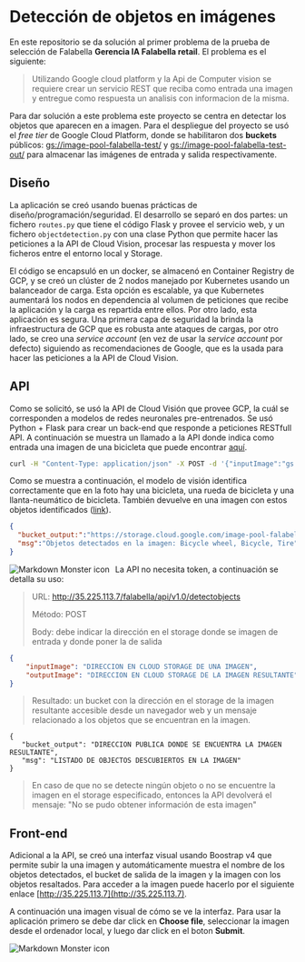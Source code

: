 

 # Detección de objetos en imágenes


En este repositorio se da solución al primer problema de la prueba de selección de Falabella **Gerencia IA Falabella retail**. El problema es el siguiente:
> Utilizando Google cloud platform y la Api de Computer vision se requiere crear un servicio REST que reciba como entrada una imagen y entregue como respuesta un analisis con informacion de la misma.

Para dar solución a este problema este proyecto se centra en detectar los objetos que aparecen en a imagen. Para el despliegue del proyecto se usó el *free tier* de Google Cloud Platform, donde se habilitaron dos **buckets** públicos: [gs://image-pool-falabella-test/](gs://image-pool-falabella-test/) y  [gs://image-pool-falabella-test-out/](gs://image-pool-falabella-test-out/) para almacenar las imágenes de entrada y salida respectivamente. 


## Diseño
La aplicación se creó usando buenas prácticas de diseño/programación/seguridad. El desarrollo se separó en dos partes: un fichero `routes.py`  que tiene el código Flask y provee el servicio web, y un fichero `objectdetection.py` con una clase Python que permite hacer las peticiones a la API de Cloud Vision, procesar las respuesta y mover los ficheros entre el entorno local y Storage.

El código se encapsuló en un docker, se almacenó en Container Registry de GCP, y se creó un clúster de 2 nodos manejado por Kubernetes usando un balanceador de carga. Esta opción es escalable, ya que Kubernetes aumentará los nodos en dependencia al volumen de peticiones que recibe la aplicación y la carga es repartida entre ellos. Por otro lado, esta aplicación es segura. Una primera capa de seguridad la brinda la infraestructura de GCP que es robusta ante ataques de cargas, por otro lado, se creo una *service account* (en vez de usar la *service account* por defecto) siguiendo as recomendaciones de Google, que es la usada para hacer las peticiones a la API de Cloud Vision. 

## API
Como se solicitó, se usó la API de Cloud Visión que provee GCP, la cuál se corresponden a modelos de redes neuronales pre-entrenados. Se usó Python + Flask para crear un back-end que responde a peticiones RESTfull API. A continuación se muestra un llamado a la API donde indica como entrada una imagen de una bicicleta que puede encontrar [aquí](https://storage.cloud.google.com/image-pool-falabella-test/bicileta.jpg).

```bash
curl -H "Content-Type: application/json" -X POST -d '{"inputImage":"gs://image-pool-falabella-test/bicileta.jpg", "outputImage":"gs://image-pool-falabella-test-out/bicileta.jpg"}' http://35.225.113.7/falabella/api/v1.0/detectobjects
```

Como se muestra a continuación, el modelo de visión identifica correctamente que en la foto hay una bicicleta, una rueda de bicicleta y una llanta-neumático de bicicleta. También devuelve en una imagen con estos objetos identificados ([link](https://storage.cloud.google.com/image-pool-falabella-test-out/bicileta.jpg)).
```json
{
  "bucket_output:":"https://storage.cloud.google.com/image-pool-falabella-test-out/bicileta.jpg",
  "msg":"Objetos detectados en la imagen: Bicycle wheel, Bicycle, Tire"
}
```
<img src="https://users.dcc.uchile.cl/~hrosales/img/bicileta.jpg"  
alt="Markdown Monster icon"  
style="float: left; margin-right: 10px;" />

La API no necesita token, a continuación se detalla su uso:
> URL: http://35.225.113.7/falabella/api/v1.0/detectobjects
>
> Método: POST
>
> Body: debe indicar la dirección en el storage donde se imagen de entrada y donde poner la de salida
```json
{
    "inputImage": "DIRECCION EN CLOUD STORAGE DE UNA IMAGEN",
    "outputImage": "DIRECCION EN CLOUD STORAGE DE LA IMAGEN RESULTANTE"
}
```
>
>
>
> Resultado: un bucket con la dirección en el storage de la imagen resultante accesible desde un navegador web y un mensaje relacionado a los objetos que se encuentran en la imagen.
```
{
   "bucket_output": "DIRECCION PUBLICA DONDE SE ENCUENTRA LA IMAGEN RESULTANTE",
   "msg": "LISTADO DE OBJECTOS DESCUBIERTOS EN LA IMAGEN"
}
```
>
> En caso de que no se detecte ningún objeto o no se encuentre la imagen en el storage especificado, entonces la API devolverá el mensaje:
> "No se pudo obtener información de esta imagen"



## Front-end
Adicional a la API, se creó una interfaz visual usando Boostrap v4 que permite subir la una imagen y automáticamente muestra el nombre de los objetos detectados, el bucket de salida de la imagen y la imagen con los objetos resaltados. Para acceder a la imagen puede hacerlo por el siguiente enlace [http://35.225.113.7](http://35.225.113.7). 

A continuación una imagen visual de cómo se ve la interfaz. Para usar la aplicación primero se debe dar click en **Choose file**, seleccionar la imagen desde el ordenador local, y luego dar click en el boton **Submit**.

<img src="https://users.dcc.uchile.cl/~hrosales/img/main_view.png"  
alt="Markdown Monster icon"  
style="float: left; margin-right: 10px;" />
